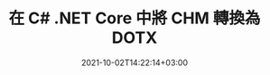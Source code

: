 ---
############################# Static ############################
layout: "autogen-gist"
date: 2021-10-02T14:22:14+03:00
draft: false
path: "zh/total/net/conversion/chm-to-dotx/"
other_out_formats: "PDF Word Excel Image DOC DOCM DOCX DOT DOTM DOTX RTF TXT RTF HTML HTM MHT MHTML XLS XLSX XLSM XLSB XLT XLTX XLTM TSV CSV XLAM FODS DIF SXC PPT PPTX PPTM PPS PPSX PPSM POT POTX POTM ODT OTT OTP ODP ODS PSD PSB SVG SVGZ XPS TEX BMP PNG GIF JPEG JPG TIFF WEBP JP2 ICO DCM WMF EMZ WMZ TGA MD EPUB FODP DICOM"
ad_headline: "將 CHM 轉換為 DOTX | 。網"
ad_description: "為您的 .NET 應用程序提供最準確的 CHM 到 DOTX 文檔轉換解決方案。"

############################# Head ############################
head_title: "CHM-to-DOTX.NET - 在 C# .NET 中將 CHM 轉換為 DOTX"
head_description: "C# .NET CHM 到 DOTX 轉換 API。在 .NET（C#、VB.NET、ASP.NET 和 .NET Core）應用程序中將 CHM 轉換為 PDF、Word、Excel、PowerPoint、圖像和 100 多種其他文件格式。"

############################# Header ############################
title: "在 C# .NET Core 中將 CHM 轉換為 DOTX"
description: "C# .NET 文檔和圖像轉換 API，用於在 C# .NET 應用程序中將 CHM 轉換為 DOTX。使用高級文檔轉換功能來自定義轉換後文檔的外觀。輕鬆地將所有流行的 Web 文件格式與 Word 文檔、Excel 工作表、PowerPoint 演示文稿、PDF、Photoshop、電子書和圖像相互轉換。以編程方式轉換完整文檔或根據選擇性頁碼或頁面範圍選擇源文檔文件的某些特定頁面，並輕鬆轉換為各種受支持的文檔格式。"

############################# SubMenu ############################
submenu:
    enable: false

############################# Content ############################
content:
    enable: true
    block:
    - title_left: "在 C# .NET 中將 CHM 轉換為 DOTX"
      content_left: |
          按照這些簡單的步驟在 .NET 中將 CHM 轉換為 DOTX。無需使用任何外部軟件即可按原樣查看轉換後的 DOTX 文檔，或將其渲染並顯示為 HTML、PDF 或圖像。

          -   創建 **Converter** 對像以轉換 CHM 文檔
          -   設置 DOTX 格式的轉換選項
          -   調用**Converter**類實例的**Convert**方法轉換為DOTX
          -   為 **PDF** (PdfViewOptions)、**JPG** (JpgViewOptions)、**PNG** (PngViewOptions) 或 **HTML** (HtmlViewOptions) 查看器設置選項
          -   創建 **Viewer** 對像以將轉換後的 DOTX 查看為 HTML、PDF 或圖像
          
      title_right: "下载和安装说明"
      content_right: |
          您需要 `GroupDocs.Conversion` 和 `GroupDocs.Viewer` 命名空间来将 word 文件格式转换为各种图像和文档类型，例如 PDF、Microsoft Office（Word、Excel、PowerPoint、Project、Outlook）、OpenDocument、HTML 和CAD图。探索 Conholdate.Total 提供的其他 [.NET APIs for Office 文档](https://products.conholdate.com/zh/total/net/)。
          
          从 [downloads](https://downloads.conholdate.com/total/net) 获取相应的程序集文件或从 [Nuget](https://www.nuget.org/packages/Conholdate.Total) 获取整个包/) 直接在您的工作区中添加“Conholdate.Total for .NET”。
          
      gisthash: "c93008180c287d2c0e630c3a87099946"
      gistfile: "html-to-word-docx-conversion.cs"

    - title_left: "在 C# .NET 中將 HTML 轉換為 PDF"
      content_left: |
          只需三行簡單的代碼，即可在任何類型的 .NET（C#、ASP.NET、VB.NET 和 .NET Core）應用程序中將您的 Web HTML5 文檔準確轉換為 PDF 文件。

          還支持使用高級選項轉換為 HTML 文件，例如固定佈局以準確定位 HTML 元素並以百分比管理轉換後文檔的縮放級別。

          -   加載源 **HTML** 文件
          -   設置 **PDF** 格式的轉換選項
          -   將 **HTML** 轉換為 **PDF** 格式
        
      title_right: "源文件信息提取"
      content_right: |
          文檔信息提取功能不僅可以獲取有關源文檔文件的基本信息，還支持提取一些有價值的文件格式特定信息，例如 Microsoft Project 文件的項目開始和結束日期、PDF 文檔的任何打印限制、 Outlook 數據文件等中包含的文件夾列表。

          在 Windows、Linux 或 macOS 等不同操作系統上轉換流行的文檔文件格式，同時使用 Windows Azure、Mono 和 Xamarin 等平台。
          
      gisthash: "4f311c07ae9ee691b8afb7960aa6c806"
      gistfile: "html-to-pdf-conversion.cs"

    - title_left: "在 C# .NET 中將 JSON 文件轉換為 Excel"
      content_left: |
          現在，使用 Conholdate.Total for .NET API 可以更輕鬆地將 JSON 文件轉換為 .NET 中的 Excel。使用 JSON 文件作為數據源，通過添加幾行 C#code 將其精確轉換為 Excel 電子表格文件格式，無需使用任何外部軟件。

          -   創建 **Converter** 對像以轉換 JSON 文件
          -   實例化 **SpreadsheetConvertOptions** 類
          -   調用**Converter**類實例的**Convert**方法轉換為XLSX
          
      title_right: "加載和轉換遠程文檔"
      content_right: |
          使用 Conholdate.Total for .NET – 開發人員可以從各種遠程位置和雲文檔存儲資源（如 Amazon S3、Microsoft Azure Blob、FTP、本地磁盤、流或簡單 URL）加載和轉換文檔。您只需指定獲取遠程文檔流的方法，然後將其作為構造函數傳遞給 Converter 類。
          
          .NET API 的 Conholdate.Total 原生於 Windows 窗體、ASP.NET、WPF、WCF 或任何類型的基於 .NET Framework 2.0 或更高版本的應用程序。
          
      gisthash: "7864dd1c0c16ca647722d18664d5c84a"
      gistfile: "json-to-excel-spreadsheet-conversion.cs"

############################# About Formats ############################
about_formats:
    enable: false
############################# More Formats ############################
more_formats:
    enable: true
    auto: false
    other_out_formats: PDF Word Excel Image DOC DOCM DOCX DOT DOTM DOTX RTF TXT RTF HTML HTM MHT MHTML XLS XLSX XLSM XLSB XLT XLTX XLTM TSV CSV XLAM FODS DIF SXC PPT PPTX PPTM PPS PPSX PPSM POT POTX POTM ODT OTT OTP ODP ODS PSD PSB SVG SVGZ XPS TEX BMP PNG GIF JPEG JPG TIFF WEBP JP2 ICO DCM WMF EMZ WMZ TGA MD EPUB FODP DICOM
############################# Back to top ###############################
back_to_top:
  enable: true
---